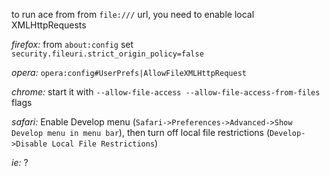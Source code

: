 to run ace from from `file:///` url, you need to enable local XMLHttpRequests

_firefox:_  from `about:config` set `security.fileuri.strict_origin_policy=false`

_opera:_  `opera:config#UserPrefs|AllowFileXMLHttpRequest`

_chrome:_  start it with `--allow-file-access --allow-file-access-from-files` flags

_safari:_ Enable Develop menu (`Safari->Preferences->Advanced->Show Develop menu in menu bar`), then turn off local file restrictions (`Develop->Disable Local File Restrictions`)

_ie:_  ?